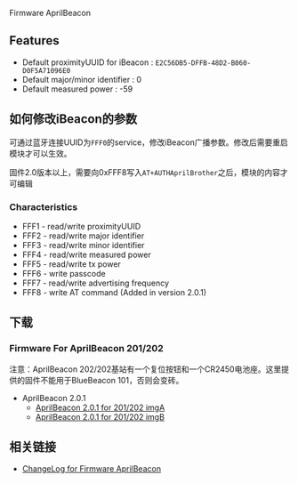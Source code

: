 <languages/>

Firmware AprilBeacon

## Features

  - Default proximityUUID for iBeacon :
    `E2C56DB5-DFFB-48D2-B060-D0F5A71096E0`
  - Default major/minor identifier : 0
  - Default measured power : -59

## 如何修改iBeacon的参数

可通过蓝牙连接UUID为`FFF0`的service，修改iBeacon广播参数。修改后需要重启模块才可以生效。

固件2.0版本以上，需要向0xFFF8写入`AT+AUTHAprilBrother`之后，模块的内容才可编辑

### Characteristics

  - FFF1 - read/write proximityUUID
  - FFF2 - read/write major identifier
  - FFF3 - read/write minor identifier
  - FFF4 - read/write measured power
  - FFF5 - read/write tx power
  - FFF6 - write passcode
  - FFF7 - read/write advertising frequency
  - FFF8 - write AT command (Added in version 2.0.1)

## 下载

### Firmware For AprilBeacon 201/202

注意：AprilBeacon 202/202基站有一个复位按钮和一个CR2450电池座。这里提供的固件不能用于BlueBeacon
101，否则会变砖。

  - AprilBeacon 2.0.1
      - [AprilBeacon 2.0.1 for 201/202
        imgA](http://aprbrother.qiniudn.com/iBeacon-cc2540-2.0.1-imgA.bin?download)
      - [AprilBeacon 2.0.1 for 201/202
        imgB](http://aprbrother.qiniudn.com/iBeacon-cc2540-2.0.1-imgB.bin?download)

## 相关链接

  - [ChangeLog for Firmware
    AprilBeacon](/ChangeLogForFirmwareAprilBeacon "wikilink")